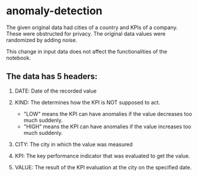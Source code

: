 # anomaly-detection

The given original data had cities of a country and KPIs of a company. These were obstructed for privacy. The original data values were randomized by adding noise. 

This change in input data does not affect the functionalities of the notebook. 

## The data has 5 headers:

1. DATE: Date of the recorded value
2. KIND: The determines how the KPI is NOT supposed to act. 
    * "LOW" means the KPI can have anomalies if the value decreases too much suddenly.
    * "HIGH" means the KPI can have anomalies if the value increases too much suddenly.
  
3. CITY: The city in which the value was measured
4. KPI: The key performance indicator that was evaluated to get the value.
5. VALUE: The result of the KPI evaluation at the city on the specified date.
